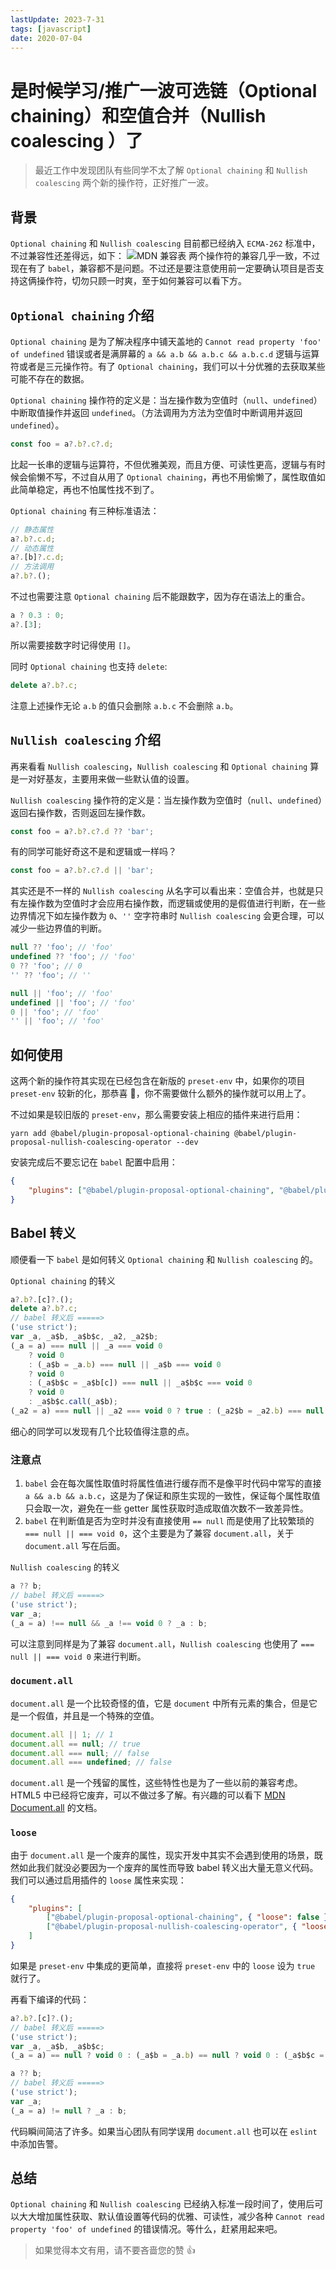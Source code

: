 ```yaml
---
lastUpdate: 2023-7-31
tags: [javascript]
date: 2020-07-04
---
```


# 是时候学习/推广一波可选链（Optional chaining）和空值合并（Nullish coalescing ）了

> 最近工作中发现团队有些同学不太了解 `Optional chaining` 和 `Nullish coalescing` 两个新的操作符，正好推广一波。

## 背景

`Optional chaining` 和 `Nullish coalescing` 目前都已经纳入 `ECMA-262` 标准中，不过兼容性还差得远，如下： ![MDN 兼容表](https://stg.heyfe.org/images/blog-2020-es-features-92.png) 两个操作符的兼容几乎一致，不过现在有了 `babel`，兼容都不是问题。不过还是要注意使用前一定要确认项目是否支持这俩操作符，切勿只顾一时爽，至于如何兼容可以看下方。

## `Optional chaining` 介绍

`Optional chaining` 是为了解决程序中铺天盖地的 `Cannot read property 'foo' of undefined` 错误或者是满屏幕的 `a && a.b && a.b.c && a.b.c.d` 逻辑与运算符或者是三元操作符。有了 `Optional chaining`，我们可以十分优雅的去获取某些可能不存在的数据。

`Optional chaining` 操作符的定义是：当左操作数为空值时（`null`、`undefined`）中断取值操作并返回 `undefined`。（方法调用为方法为空值时中断调用并返回 `undefined`）。

```js
const foo = a?.b?.c?.d;
```

比起一长串的逻辑与运算符，不但优雅美观，而且方便、可读性更高，逻辑与有时候会偷懒不写，不过自从用了 `Optional chaining`，再也不用偷懒了，属性取值如此简单稳定，再也不怕属性找不到了。

`Optional chaining` 有三种标准语法：

```js
// 静态属性
a?.b?.c.d;
// 动态属性
a?.[b]?.c.d;
// 方法调用
a?.b?.();
```

不过也需要注意 `Optional chaining` 后不能跟数字，因为存在语法上的重合。

```js
a ? 0.3 : 0;
a?.[3];
```

所以需要接数字时记得使用 `[]`。

同时 `Optional chaining` 也支持 `delete`:

```js
delete a?.b?.c;
```

注意上述操作无论 `a.b` 的值只会删除 `a.b.c` 不会删除 `a.b`。

## `Nullish coalescing` 介绍

再来看看 `Nullish coalescing`，`Nullish coalescing` 和 `Optional chaining` 算是一对好基友，主要用来做一些默认值的设置。

`Nullish coalescing` 操作符的定义是：当左操作数为空值时（`null`、`undefined`）返回右操作数，否则返回左操作数。

```js
const foo = a?.b?.c?.d ?? 'bar';
```

有的同学可能好奇这不是和逻辑或一样吗？

```js
const foo = a?.b?.c?.d || 'bar';
```

其实还是不一样的 `Nullish coalescing` 从名字可以看出来：空值合并，也就是只有左操作数为空值时才会应用右操作数，而逻辑或使用的是假值进行判断，在一些边界情况下如左操作数为 `0`、`''` 空字符串时 `Nullish coalescing` 会更合理，可以减少一些边界值的判断。

```js
null ?? 'foo'; // 'foo'
undefined ?? 'foo'; // 'foo'
0 ?? 'foo'; // 0
'' ?? 'foo'; // ''

null || 'foo'; // 'foo'
undefined || 'foo'; // 'foo'
0 || 'foo'; // 'foo'
'' || 'foo'; // 'foo'
```

## 如何使用

这两个新的操作符其实现在已经包含在新版的 `preset-env` 中，如果你的项目 `preset-env` 较新的化，那恭喜 🎉，你不需要做什么额外的操作就可以用上了。

不过如果是较旧版的 `preset-env`，那么需要安装上相应的插件来进行启用：

```shell
yarn add @babel/plugin-proposal-optional-chaining @babel/plugin-proposal-nullish-coalescing-operator --dev
```

安装完成后不要忘记在 `babel` 配置中启用：

```json
{
    "plugins": ["@babel/plugin-proposal-optional-chaining", "@babel/plugin-proposal-nullish-coalescing-operator"]
}
```

## Babel 转义

顺便看一下 `babel` 是如何转义 `Optional chaining` 和 `Nullish coalescing` 的。

`Optional chaining` 的转义

```js
a?.b?.[c]?.();
delete a?.b?.c;
// babel 转义后 =====>
('use strict');
var _a, _a$b, _a$b$c, _a2, _a2$b;
(_a = a) === null || _a === void 0
    ? void 0
    : (_a$b = _a.b) === null || _a$b === void 0
    ? void 0
    : (_a$b$c = _a$b[c]) === null || _a$b$c === void 0
    ? void 0
    : _a$b$c.call(_a$b);
(_a2 = a) === null || _a2 === void 0 ? true : (_a2$b = _a2.b) === null || _a2$b === void 0 ? true : delete _a2$b.c;
```

细心的同学可以发现有几个比较值得注意的点。

### 注意点

1. `babel` 会在每次属性取值时将属性值进行缓存而不是像平时代码中常写的直接 `a && a.b && a.b.c`，这是为了保证和原生实现的一致性，保证每个属性取值只会取一次，避免在一些 getter 属性获取时造成取值次数不一致差异性。
2. `babel` 在判断值是否为空时并没有直接使用 `== null` 而是使用了比较繁琐的 `=== null || === void 0`，这个主要是为了兼容 `document.all`，关于 `document.all` 写在后面。

`Nullish coalescing` 的转义

```js
a ?? b;
// babel 转义后 =====>
('use strict');
var _a;
(_a = a) !== null && _a !== void 0 ? _a : b;
```

可以注意到同样是为了兼容 `document.all`，`Nullish coalescing` 也使用了 `=== null || === void 0` 来进行判断。

### `document.all`

`document.all` 是一个比较奇怪的值，它是 `document` 中所有元素的集合，但是它是一个假值，并且是一个特殊的空值。

```js
document.all || 1; // 1
document.all == null; // true
document.all === null; // false
document.all === undefined; // false
```

`document.all` 是一个残留的属性，这些特性也是为了一些以前的兼容考虑。HTML5 中已经将它废弃，可以不做过多了解。有兴趣的可以看下 [MDN Document.all](https://developer.mozilla.org/en-US/docs/Web/API/Document/all) 的文档。

### `loose`

由于 `document.all` 是一个废弃的属性，现实开发中其实不会遇到使用的场景，既然如此我们就没必要因为一个废弃的属性而导致 babel 转义出大量无意义代码。我们可以通过启用插件的 `loose` 属性来实现：

```json
{
    "plugins": [
        ["@babel/plugin-proposal-optional-chaining", { "loose": false }],
        ["@babel/plugin-proposal-nullish-coalescing-operator", { "loose": false }]
    ]
}
```

如果是 `preset-env` 中集成的更简单，直接将 `preset-env` 中的 `loose` 设为 `true` 就行了。

再看下编译的代码：

```js
a?.b?.[c]?.();
// babel 转义后 =====>
('use strict');
var _a, _a$b, _a$b$c;
(_a = a) == null ? void 0 : (_a$b = _a.b) == null ? void 0 : (_a$b$c = _a$b[c]) == null ? void 0 : _a$b$c.call(_a$b);
```

```js
a ?? b;
// babel 转义后 =====>
('use strict');
var _a;
(_a = a) != null ? _a : b;
```

代码瞬间简洁了许多。如果当心团队有同学误用 `document.all` 也可以在 `eslint` 中添加告警。

## 总结

`Optional chaining` 和 `Nullish coalescing` 已经纳入标准一段时间了，使用后可以大大增加属性获取、默认值设置等代码的优雅、可读性，减少各种 `Cannot read property 'foo' of undefined` 的错误情况。等什么，赶紧用起来吧。

> 如果觉得本文有用，请不要吝啬您的赞 👍
